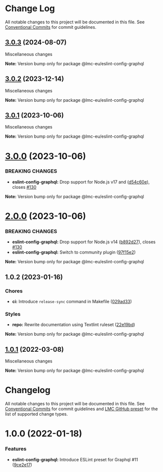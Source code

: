 # Change Log

All notable changes to this project will be documented in this file.
See [Conventional Commits](https://conventionalcommits.org) for commit guidelines.

<a name="3.0.3"></a>

## [3.0.3](https://github.com/lmc-eu/code-quality-tools/compare/@lmc-eu/eslint-config-graphql@3.0.2...@lmc-eu/eslint-config-graphql@3.0.3) (2024-08-07)

Miscellaneous changes

**Note:** Version bump only for package @lmc-eu/eslint-config-graphql

<a name="3.0.2"></a>

## [3.0.2](https://github.com/lmc-eu/code-quality-tools/compare/@lmc-eu/eslint-config-graphql@3.0.1...@lmc-eu/eslint-config-graphql@3.0.2) (2023-12-14)

Miscellaneous changes

**Note:** Version bump only for package @lmc-eu/eslint-config-graphql

<a name="3.0.1"></a>

## [3.0.1](https://github.com/lmc-eu/code-quality-tools/compare/@lmc-eu/eslint-config-graphql@3.0.0...@lmc-eu/eslint-config-graphql@3.0.1) (2023-10-06)

Miscellaneous changes

**Note:** Version bump only for package @lmc-eu/eslint-config-graphql

<a name="3.0.0"></a>

# [3.0.0](https://github.com/lmc-eu/code-quality-tools/compare/@lmc-eu/eslint-config-graphql@2.0.0...@lmc-eu/eslint-config-graphql@3.0.0) (2023-10-06)

### BREAKING CHANGES

- **eslint-config-graphql:** Drop support for Node.js v17 and ([d54c60e](https://github.com/lmc-eu/code-quality-tools/commit/d54c60e)), closes [#130](https://github.com/lmc-eu/code-quality-tools/issues/130)

**Note:** Version bump only for package @lmc-eu/eslint-config-graphql

<a name="2.0.0"></a>

# [2.0.0](https://github.com/lmc-eu/code-quality-tools/compare/@lmc-eu/eslint-config-graphql@1.0.2...@lmc-eu/eslint-config-graphql@2.0.0) (2023-10-06)

### BREAKING CHANGES

- **eslint-config-graphql:** Drop support for Node.js v14 ([b892d27](https://github.com/lmc-eu/code-quality-tools/commit/b892d27)), closes [#130](https://github.com/lmc-eu/code-quality-tools/issues/130)
- **eslint-config-graphql:** Switch to community plugin ([97f15e2](https://github.com/lmc-eu/code-quality-tools/commit/97f15e2))

**Note:** Version bump only for package @lmc-eu/eslint-config-graphql

<a name="1.0.2"></a>

## 1.0.2 (2023-01-16)

### Chores

- **ci:** Introduce `release-sync` command in Makefile ([029ad33](https://github.com/lmc-eu/code-quality-tools/commit/029ad33))

### Styles

- **repo:** Rewrite documentation using Textlint ruleset ([22e19bd](https://github.com/lmc-eu/code-quality-tools/commit/22e19bd))

**Note:** Version bump only for package @lmc-eu/eslint-config-graphql

<a name="1.0.1"></a>

## [1.0.1](https://github.com/lmc-eu/code-quality-tools/compare/@lmc-eu/eslint-config-graphql@1.0.0...@lmc-eu/eslint-config-graphql@1.0.1) (2022-03-08)

Miscellaneous changes

**Note:** Version bump only for package @lmc-eu/eslint-config-graphql

# Changelog

All notable changes to this project will be documented in this file.
See [Conventional Commits](https://conventionalcommits.org) for commit guidelines and [LMC GitHub preset](https://github.com/lmc-eu/code-quality-tools/tree/main/packages/conventional-changelog-lmc-github) for the list of supported change types.

<a name="1.0.0"></a>

# 1.0.0 (2022-01-18)

### Features

- **eslint-config-graphql:** Introduce ESLint preset for Graphql #11 ([9ce2e17](https://github.com/lmc-eu/code-quality-tools/commit/9ce2e17))
